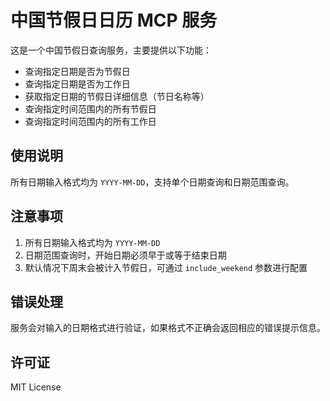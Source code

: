 # 中国节假日日历 MCP 服务

这是一个中国节假日查询服务，主要提供以下功能：

- 查询指定日期是否为节假日
- 查询指定日期是否为工作日
- 获取指定日期的节假日详细信息（节日名称等）
- 查询指定时间范围内的所有节假日
- 查询指定时间范围内的所有工作日

## 使用说明

所有日期输入格式均为 `YYYY-MM-DD`，支持单个日期查询和日期范围查询。

## 注意事项

1. 所有日期输入格式均为 `YYYY-MM-DD`
2. 日期范围查询时，开始日期必须早于或等于结束日期
3. 默认情况下周末会被计入节假日，可通过 `include_weekend` 参数进行配置

## 错误处理

服务会对输入的日期格式进行验证，如果格式不正确会返回相应的错误提示信息。

## 许可证

MIT License
